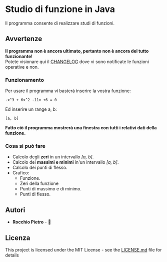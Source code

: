 # Studio di funzione in Java
Il programma consente di realizzare studi di funzioni.

## Avvertenze
**Il programma non è ancora ultimato, pertanto non è ancora del tutto funzionante!**\
Potete visionare qui il [CHANGELOG](CHANGELOG.md) dove vi sono notificate le funzioni operative e non.

### Funzionamento
Per usare il programma vi basterà inserire la vostra funzione:
```
-x^3 + 6x^2 -11x +6 = 0
```
Ed inserire un range a, b:
```
[a, b]
```

**Fatto ciò il programma mostrerà una finestra con tutti i relativi dati della funzione.**


### Cosa si può fare
* Calcolo degli **zeri** in un intervallo *[a, b]*.
* Calcolo dei **massimi e minimi** in'un intervallo *[a, b]*.
* Calcolo dei punti di flesso.
* Grafico:
    * Funzione.
    * Zeri della funzione
    * Punti di massimo e di minimo.
    * Punti di flesso.

## Autori

* **Rocchio Pietro** - :fire_engine:

## Licenza

This project is licensed under the MIT License - see the [LICENSE.md](LICENSE.md) file for details